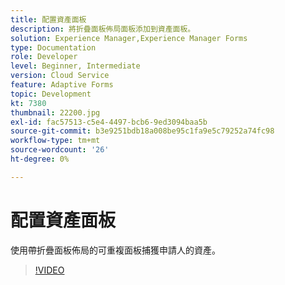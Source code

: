 ```yaml
---
title: 配置資產面板
description: 將折疊面板佈局面板添加到資產面板。
solution: Experience Manager,Experience Manager Forms
type: Documentation
role: Developer
level: Beginner, Intermediate
version: Cloud Service
feature: Adaptive Forms
topic: Development
kt: 7380
thumbnail: 22200.jpg
exl-id: fac57513-c5e4-4497-bcb6-9ed3094baa5b
source-git-commit: b3e9251bdb18a008be95c1fa9e5c79252a74fc98
workflow-type: tm+mt
source-wordcount: '26'
ht-degree: 0%

---
```


# 配置資產面板

使用帶折疊面板佈局的可重複面板捕獲申請人的資產。

>[!VIDEO](https://video.tv.adobe.com/v/336473?quality=12&learn=on)
